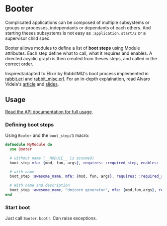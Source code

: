 # Booter

Complicated applications can be composed of multiple subsystems or groups or processes, independants or dependants of
each others. And starting theses subsystems is not easy as `:application.start/2` or a supervisor child spec.

Booter allows modules to define a list of **boot steps** using Module attributes. Each step define what to call, what
it requires and enables. A directed acyclic graph is then created from theses steps, and called in the correct order.

Inspired/adapted to Elixir by RabbitMQ's boot process implemented in [rabbit.erl][1] and [rabbit_misc.erl][2]. For an
in-depth explaination, read Alvaro Videla's [article][3] and [slides][2].

## Usage

[Read the API documentation for full usage][exdoc].

### Defining boot steps

Using `Booter` and the `boot_step/3` macro:

```elixir
defmodule MyModule do
  use Booter

  # without name (__MODULE__ is assumed)
  boot_step mfa: {mod, fun, args}, requires: :required_step, enables: :another_step

  # with name
  boot_step :awesome_name, mfa: {mod, fun, args}, requires: :required_step, enables: :another_step

  # With name and description
  boot_step :awesome_name, "Unicorn generator", mfa: {mod,fun,args}, requires: :rainbow_server, enables: :magic
end
```

### Start boot

Just call `Booter.boot!`. Can raise exceptions.

[exdoc]: http://eraserewind.github.io/booter/
[1]: https://github.com/videlalvaro/rabbit-internals/blob/master/rabbit_boot_process.md
[2]: http://fr.slideshare.net/old_sound/rabbitmq-boot-system
[2]: https://github.com/rabbitmq/rabbitmq-server/blob/master/src/rabbit.erl
[3]: https://github.com/rabbitmq/rabbitmq-server/blob/master/src/rabbit_misc.erl

